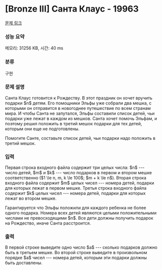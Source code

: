 # [Bronze III] Санта Клаус - 19963 

[문제 링크](https://www.acmicpc.net/problem/19963) 

### 성능 요약

메모리: 31256 KB, 시간: 40 ms

### 분류

구현

### 문제 설명

<p>Санта Клаус готовится к Рождеству. В этот праздник он хочет вручить подарки $n$ детям. Его помощники Эльфы уже собрали два мешка, с которыми он отправится в новогоднее путешествие по всем странам мира. И чтобы Санта не запутался, Эльфы составили список детей, чьи подарки уже лежат в каждом из мешков. Санта хочет помочь Эльфам, и поэтому решил положить в третий мешок подарки для тех детей, которым они еще не подготовлены.</p>

<p>Помогите Санте, составьте список детей, чьи подарки надо положить в третий мешок.</p>

### 입력 

 <p>Первая строка входного файла содержит три целых числа: $n$ --- число детей, $m$ и $k$ --- число подарков в первом и втором мешке соответственно ($1 \le  n, m, k \le 100$; $m + k \le n$). Вторая строка входного файла содержит $m$ целых чисел --- номера детей, подарки для которых лежат в первом мешке. Третья строка входного файла содержит $k$ целых чисел --- номера детей, подарки для которых лежат во втором мешке.</p>

<p>Гарантируется что Эльфы положили для каждого ребенка не более одного подарка. Номера всех детей являются целыми положительными числами не превосходящими $n$. Все дети должны получить подарок на Рождество, иначе Санта расстроится.</p>

### 출력 

 <p>В первой строке выведите одно число $a$ --- сколько подарков должно быть в третьем мешке. Во второй строке выведите в произвольном порядке $a$ чисел --- номера детей, которым эти подарки должны быть доставлены.</p>

